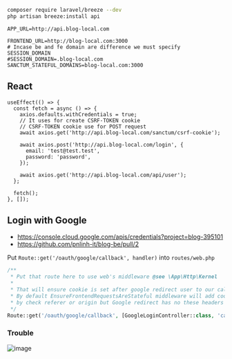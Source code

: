 ```sh
composer require laravel/breeze --dev
php artisan breeze:install api 
```

```env
APP_URL=http://api.blog-local.com

FRONTEND_URL=http://blog-local.com:3000
# Incase be and fe domain are difference we must specify SESSION_DOMAIN
#SESSION_DOMAIN=.blog-local.com
SANCTUM_STATEFUL_DOMAINS=blog-local.com:3000
```

## React
```tsx
useEffect(() => {
  const fetch = async () => {
    axios.defaults.withCredentials = true;
    // It uses for create CSRF-TOKEN cookie
    // CSRF-TOKEN cookie use for POST request
    await axios.get('http://api.blog-local.com/sanctum/csrf-cookie');

    await axios.post('http://api.blog-local.com/login', {
      email: 'test@test.test',
      password: 'password',
    });

    await axios.get('http://api.blog-local.com/api/user');
  };

  fetch();
}, []);
```
## Login with Google
- https://console.cloud.google.com/apis/credentials?project=blog-395101
- https://github.com/pnlinh-it/blog-be/pull/2

Put `Route::get('/oauth/google/callback', handler)` into `routes/web.php`

```php
/**
 * Put that route here to use web's middleware @see \App\Http\Kernel
 *
 * That will ensure cookie is set after google redirect user to our callback
 * By default EnsureFrontendRequestsAreStateful middleware will add cookie middleware
 * by check referer or origin but Google redirect has no these headers
 */
Route::get('/oauth/google/callback', [GoogleLoginController::class, 'callback']);
```
### Trouble
![image](https://github.com/pnlinh-it/blog-be/assets/11713395/f58e625a-fd7e-49a6-8687-8a3fb423d2ce)

